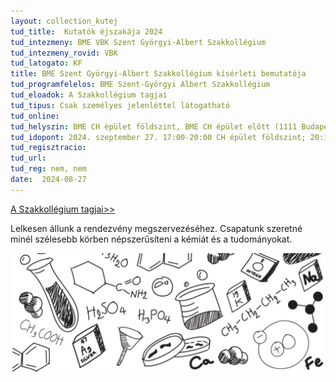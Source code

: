 ```yaml
---
layout: collection_kutej
tud_title:  Kutatók éjszakája 2024
tud_intezmeny: BME VBK Szent Györgyi-Albert Szakkollégium
tud_intezmeny_rovid: VBK
tud_latogato: KF
title: BME Szent Györgyi-Albert Szakkollégium kísérleti bemutatója
tud_programfelelos: BME Szent-Györgyi Albert Szakkollégium
tud_eloadok: A Szakkollégium tagjai
tud_tipus: Csak személyes jelenléttel látogatható
tud_online: 
tud_helyszin: BME CH épület földszint, BME CH épület előtt (1111 Budapest, Műegyetem rkp. 1,)
tud_idopont: 2024. szeptember 27. 17:00-20:00 CH épület földszint; 20:15-20:45 CH épület előtt
tud_regisztracio: 
tud_url: 
tud_reg: nem, nem
date:  2024-08-27
---
```

[A Szakkollégium tagjai>>](https://tudprog.bme.hu/kutatok_ejszakaja/profilok/szent_gyorgyi_albert_tagok)

Lelkesen állunk a rendezvény megszervezéséhez. Csapatunk szeretné minél szélesebb körben népszerűsíteni a kémiát és a tudományokat.

![BME Szent Györgyi-Albert Szakkollégium kísérleti bemutatója](../2024/images/bme-szent-gyorgyi-albert-szakkollegium-kiserleti-bemutatoja.png)
